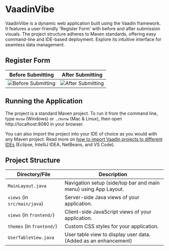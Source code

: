 # VaadinVibe
VaadinVibe is a dynamic web application built using the Vaadin framework. It features a user-friendly 'Register Form' with before and after submission visuals. The project structure adheres to Maven standards, offering easy command-line and IDE-based deployment. Explore its intuitive interface for seamless data management.

## Register Form

| Before Submitting | After Submitting |
|-------------------|------------------|
| ![Before Submitting](https://github.com/Sadaf-A/learning-vaadin/assets/119438857/dbc8c6cb-e360-4932-aa26-615ae98ba4ad) | ![After Submitting](https://github.com/Sadaf-A/learning-vaadin/assets/119438857/35e0c4ee-dceb-4195-bdb1-1a0f13e74b70) |

## Running the Application

The project is a standard Maven project. To run it from the command line, type `mvnw` (Windows) or `./mvnw` (Mac & Linux), then open http://localhost:8080 in your browser.

You can also import the project into your IDE of choice as you would with any Maven project. Read more on [how to import Vaadin projects to different IDEs](https://vaadin.com/docs/latest/guide/step-by-step/importing) (Eclipse, IntelliJ IDEA, NetBeans, and VS Code).

## Project Structure

| Directory/File                 | Description                                                         |
|--------------------------------|---------------------------------------------------------------------|
| `MainLayout.java`              | Navigation setup (side/top bar and main menu) using App Layout.    |
| `views` (in `src/main/java`)   | Server-side Java views of your application.                         |
| `views` (in `frontend/`)       | Client-side JavaScript views of your application.                  |
| `themes` (in `frontend/`)      | Custom CSS styles for your application.                             |
| `UserTableView.java`           | User table view to display user data. (Added as an enhancement)     |

